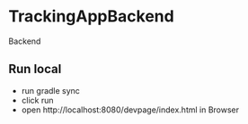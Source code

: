 # TrackingAppBackend
Backend
## Run local
- run gradle sync
- click run
- open http://localhost:8080/devpage/index.html in Browser